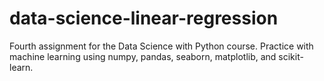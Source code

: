 # data-science-linear-regression
Fourth assignment for the Data Science with Python course. Practice with machine learning using numpy, pandas, seaborn, matplotlib, and scikit-learn.
